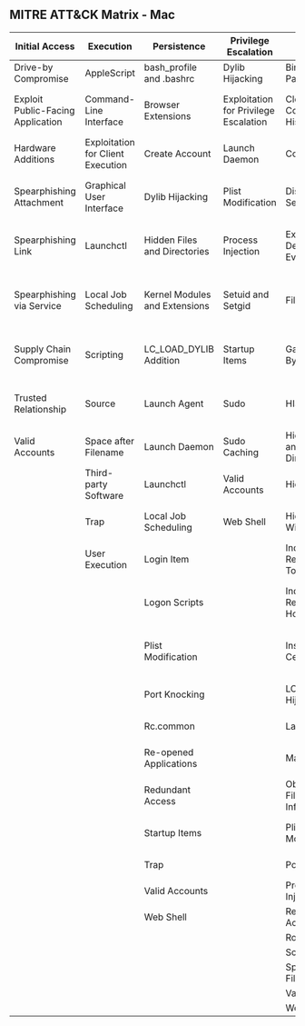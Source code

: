 ## MITRE ATT&CK Matrix - Mac

| Initial Access	| Execution	| Persistence	| Privilege Escalation	| Defense Evasion	| Credential Access	| Discovery	| Lateral Movement	| Collection	| Exfiltration	| Command and Control|
|-------------------------------------------------------|----------------------------------------|-----------------------------------------|----------------------------------------|----------------------------------------|-------------------------------------|------------------------------------|--------------------------------|--------------------------------|-----------------------------------------------|-----------------------------------------|
| Drive-by Compromise	| AppleScript	| bash_profile and .bashrc	| Dylib Hijacking	| Binary Padding	| Bash History	| Account Discovery	| AppleScript	| Audio Capture	| Automated Exfiltration	| Commonly Used Port| 
| Exploit Public-Facing Application	| Command-Line Interface	| Browser Extensions	| Exploitation for Privilege Escalation	| Clear Command History	| Brute Force	| Application Window Discovery	| Application Deployment Software	| Automated Collection	| Data Compressed	| Communication Through Removable Media| 
| Hardware Additions	| Exploitation for Client Execution	| Create Account	| Launch Daemon	|Code Signing	| Credentials in Files	| Browser Bookmark Discovery	| Exploitation of Remote Services	| Clipboard Data	| Data Encrypted	| Connection Proxy| 
| Spearphishing Attachment	| Graphical User Interface	| Dylib Hijacking	| Plist Modification	| Disabling Security Tools	| Exploitation for Credential Access	| File and Directory Discovery	| Logon Scripts	Data | Staged	Data | Transfer Size Limits	| Custom Command and Control Protocol| 
| Spearphishing Link	| Launchctl	| Hidden Files and Directories	| Process Injection	| Exploitation for Defense Evasion	| Input Capture	| Network Service Scanning	| Remote File Copy	| Data from Information Repositories	| Exfiltration Over Alternative Protocol	| Custom Cryptographic Protocol| 
| Spearphishing via Service	| 	Local Job Scheduling	| Kernel Modules and Extensions	| Setuid and Setgid	| File Deletion	| Input Prompt	| Network Share Discovery	| Remote Services	| Data from Local System	| Exfiltration Over Command and Control Channel	| Data Encoding| 
| Supply Chain Compromise	| Scripting	| LC_LOAD_DYLIB Addition	| Startup Items	| Gatekeeper Bypass	| Keychain	| Password Policy Discovery	| SSH Hijacking	| Data from Network Shared Drive	| Exfiltration Over Other Network Medium	| Data Obfuscation| 
| Trusted Relationship	| Source	| Launch Agent	| Sudo	| HISTCONTROL	| Network Sniffing	|Permission Groups Discovery	| Third-party Software	| Data from Removable Media	| Exfiltration Over Physical Medium	| Domain Fronting| 
| Valid Accounts	| Space after Filename	| Launch Daemon	| Sudo Caching	| Hidden Files and Directories	|Private Keys	| Process Discovery| 		| Input Capture	| Scheduled Transfer	| Fallback Channels| 
| 		| Third-party Software	| Launchctl	| Valid Accounts	| Hidden Users	| Securityd Memory	| Remote System Discovery		| 		| Screen Capture		| 			| Multi-Stage Channels| 
| 		| Trap	| Local Job Scheduling	| Web Shell	| Hidden Window	| Two-Factor Authentication Interception	| Security Software Discovery		|		|  Video Capture		| 		| Multi-hop Proxy| 
| 		| User Execution	| Login Item		| 		| Indicator Removal from Tools		| 		| System Information Discovery				| 		| 		| 		| Multiband Communication| 
| 		| 		| Logon Scripts		| 			| Indicator Removal on Host		| 			| System Network Configuration Discovery				| 		| 		| 		| Multilayer Encryption| 
| 		| 		| Plist Modification		| 		| Install Root Certificate		| 		| System Network Connections Discovery				| 		| 		| 		| Port Knocking| 
|  		| 		| Port Knocking		| 		| LC_MAIN Hijacking		| 			| System Owner/User Discovery				| 		| 		| 		| Remote Access Tools| 
|  		| 		| Rc.common		| 		| Launchctl						| 		| 		| 		| 		| 		| Remote File Copy| 
|  		| 		| Re-opened Applications		| 	| Masquerading			| 		| 		| 		| 		| 		| Standard Application Layer Protocol| 
|  		| 		| Redundant Access		| 	| Obfuscated Files or Information		| 		| 		| 		| 		| 		| Standard Cryptographic Protocol| 
|  		| 		| Startup Items		| 	| Plist Modification						| 		| 		| 		| 		| 		| Standard Non-Application Layer Protocol| 
|  		| 		| Trap		| 	| Port Knocking								| 		| 		| 		| 		| 		| Uncommonly Used Port| 
|  		| 		| Valid Accounts		| 		| Process Injection						| 		| 		| 		| 		| 		| Web Service| 
|  		| 		| Web Shell		| 	| Redundant Access			 	| 	| 	| 	| 	| 	| 	| 		
| 	| 	| 	| 	| Rootkit					| 	 	| 	| 	| 	| 	| 	| 			
| 	| 	| 	| 	|  Scripting				| 		| 	| 	| 	| 	| 	| 	 
| 	| 	| 	| 	|  Space after Filename		| 		| 	| 	| 	| 	| 	| 	 		
| 	| 	| 	| 	|  Valid Accounts			| 		| 	| 	| 	| 	| 	| 	 	
| 	| 	| 	| 	|  Web Service				| 	 	| 	| 	| 	| 	| 	| 	  
